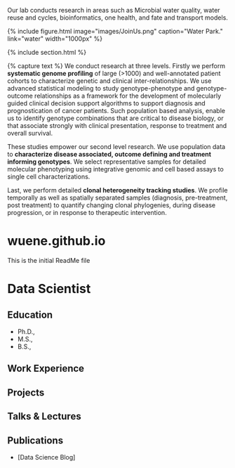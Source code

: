 ---
---

<!-- # The Huiyun Wu Lab -->

Our lab conducts research in areas such as Microbial water quality, water reuse and cycles, bioinformatics, one health, and fate and transport models.


{%
  include figure.html
  image="images/JoinUs.png"
  caption="Water Park."
  link="water"
  width="1000px"
%}

{% include section.html %}

{% capture text %}
We conduct research at three levels. Firstly we perform **systematic genome profiling** of large (>1000) and well-annotated patient cohorts to characterize genetic and clinical inter-relationships. We use advanced statistical modeling to study genotype-phenotype and genotype-outcome relationships as a framework for the development of molecularly guided clinical decision support algorithms to support diagnosis and prognostication of cancer patients. Such population based analysis, enable us to identify genotype combinations that are critical to disease biology, or that associate strongly with clinical presentation, response to treatment and overall survival.

These studies empower our second level research. We use population data to **characterize disease associated, outcome defining and treatment informing genotypes**. We select representative samples for detailed molecular phenotyping using integrative genomic and cell based assays to single cell characterizations.

Last, we perform detailed **clonal heterogeneity tracking studies**. We profile temporally as well as spatially separated samples (diagnosis, pre-treatment, post treatment) to quantify changing clonal phylogenies, during disease progression, or in response to therapeutic intervention.


# wuene.github.io
This is the initial ReadMe file

# Data Scientist


## Education
- Ph.D., 								       		
- M.S.,        		
- B.S., 

## Work Experience




## Projects
### 


## Talks & Lectures


## Publications


- [Data Science Blog]